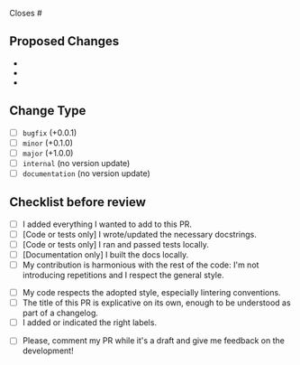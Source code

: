 <!-- Write all the issues that are linked to this one. -->
<!-- If this PR is enough to close them you can write something like "Closes #314 and closes #42" -->
<!-- If you just want to reference them without closing them, you can add something like "References #112" -->
Closes #

<!-- Add here a short description of the PR content -->


## Proposed Changes
<!-- List here major points of changes, so that the reviewers can have a bit more context while looking at your work! -->
  -
  -
  -

## Change Type
<!-- You can indicate the type of change you think your pull request is -->
- [ ] `bugfix` (+0.0.1)
- [ ] `minor` (+0.1.0)
- [ ] `major`  (+1.0.0)
- [ ] `internal` (no version update)
- [ ] `documentation` (no version update)

## Checklist before review
<!-- If this section is not clear, please read this part of the dodcs: https://phys2bids.readthedocs.io/en/latest/contributorfile.html#pr -->
<!-- You're invited to open a draft PR ASAP, but before marking it "open" for Reviews, check that you did the following: -->
- [ ] I added everything I wanted to add to this PR.
- [ ] \[Code or tests only\] I wrote/updated the necessary docstrings.
- [ ] \[Code or tests only\] I ran and passed tests locally.
- [ ] \[Documentation only\] I built the docs locally.
- [ ] My contribution is harmonious with the rest of the code: I'm not introducing repetitions and I respect the general style.
<!-- "General style" indicate those non-mandatory rules such as `'` instead of `"` and these sort of things -->
- [ ] My code respects the adopted style, especially lintering conventions.
- [ ] The title of this PR is explicative on its own, enough to be understood as part of a changelog.
- [ ] I added or indicated the right labels.
<!-- If you want, you can ask for reviews on a draft PR -->
- [ ] Please, comment my PR while it's a draft and give me feedback on the development!

